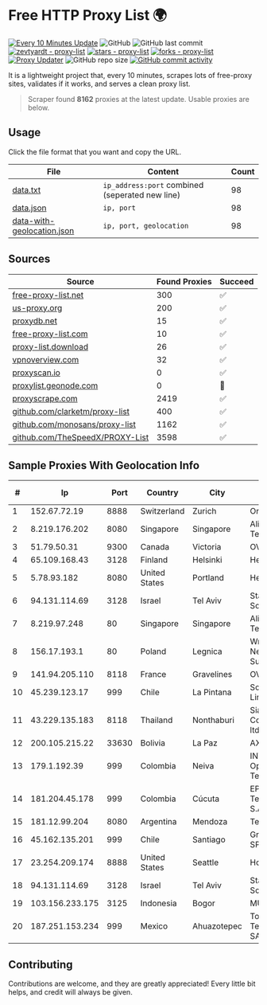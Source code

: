 
# Free HTTP Proxy List 🌍

[![Every 10 Minutes Update](https://github.com/mertguvencli/http-proxy-list/actions/workflows/main.yml/badge.svg?branch=main)](https://github.com/mertguvencli/http-proxy-list/actions/workflows/main.yml)
![GitHub](https://img.shields.io/github/license/mertguvencli/http-proxy-list)
![GitHub last commit](https://img.shields.io/github/last-commit/mertguvencli/http-proxy-list)
[![zevtyardt - proxy-list](https://img.shields.io/static/v1?label=zevtyardt&message=proxy-list&color=blue&logo=github)](https://github.com/zevtyardt/proxy-list "Go to GitHub repo")
[![stars - proxy-list](https://img.shields.io/github/stars/zevtyardt/proxy-list?style=social)](https://github.com/zevtyardt/proxy-list)
[![forks - proxy-list](https://img.shields.io/github/forks/zevtyardt/proxy-list?style=social)](https://github.com/zevtyardt/proxy-list)
[![Proxy Updater](https://github.com/zevtyardt/proxy-list/workflows/Proxy%20Updater/badge.svg)](https://github.com/zevtyardt/proxy-list/actions?query=workflow:"Proxy+Updater")
![GitHub repo size](https://img.shields.io/github/repo-size/zevtyardt/proxy-list)
[![GitHub commit activity](https://img.shields.io/github/commit-activity/m/zevtyardt/proxy-list?logo=commits)](https://github.com/zevtyardt/proxy-list/commits/main)

It is a lightweight project that, every 10 minutes, scrapes lots of free-proxy sites, validates if it works, and serves a clean proxy list.

> Scraper found **8162** proxies at the latest update. Usable proxies are below.

## Usage

Click the file format that you want and copy the URL.

|File|Content|Count|
|----|-------|-----|
|[data.txt](https://raw.githubusercontent.com/mertguvencli/http-proxy-list/main/proxy-list/data.txt)|`ip_address:port` combined (seperated new line)|98|
|[data.json](https://raw.githubusercontent.com/mertguvencli/http-proxy-list/main/proxy-list/data.json)|`ip, port`|98|
|[data-with-geolocation.json](https://raw.githubusercontent.com/mertguvencli/http-proxy-list/main/proxy-list/data-with-geolocation.json)|`ip, port, geolocation`|98|

## Sources

|Source|Found Proxies|Succeed|
|------|-------------|-------|
|[free-proxy-list.net](https://free-proxy-list.net)|300|✅|
|[us-proxy.org](https://www.us-proxy.org)|200|✅|
|[proxydb.net](http://proxydb.net)|15|✅|
|[free-proxy-list.com](https://free-proxy-list.com/?page=&port=&type%5B%5D=http&type%5B%5D=https&up_time=0&search=Search)|10|✅|
|[proxy-list.download](https://www.proxy-list.download/HTTP)|26|✅|
|[vpnoverview.com](https://vpnoverview.com/privacy/anonymous-browsing/free-proxy-servers)|32|✅|
|[proxyscan.io](https://www.proxyscan.io)|0|✅|
|[proxylist.geonode.com](https://proxylist.geonode.com/api/proxy-list?limit=300&page=1&sort_by=lastChecked&sort_type=desc&protocols=http,https)|0|🚫|
|[proxyscrape.com](https://api.proxyscrape.com/v2/?request=displayproxies&protocol=http&timeout=10000&country=all&ssl=all&anonymity=all)|2419|✅|
|[github.com/clarketm/proxy-list](https://raw.githubusercontent.com/clarketm/proxy-list/master/proxy-list-raw.txt)|400|✅|
|[github.com/monosans/proxy-list](https://raw.githubusercontent.com/monosans/proxy-list/main/proxies/http.txt)|1162|✅|
|[github.com/TheSpeedX/PROXY-List](https://raw.githubusercontent.com/TheSpeedX/PROXY-List/master/http.txt)|3598|✅|


## Sample Proxies With Geolocation Info

|#|Ip|Port|Country|City|Internet Service Provider|
|-|--|----|-------|----|-------------------------|
|1|152.67.72.19|8888|Switzerland|Zurich|Oracle Corporation|
|2|8.219.176.202|8080|Singapore|Singapore|Alibaba (US) Technology Co., Ltd.|
|3|51.79.50.31|9300|Canada|Victoria|OVH SAS|
|4|65.109.168.43|3128|Finland|Helsinki|Hetzner Online GmbH|
|5|5.78.93.182|8080|United States|Portland|Hetzner Online GmbH|
|6|94.131.114.69|3128|Israel|Tel Aviv|Stark Industries Solutions LTD|
|7|8.219.97.248|80|Singapore|Singapore|Alibaba (US) Technology Co., Ltd.|
|8|156.17.193.1|80|Poland|Legnica|Wroclaw Centre of Networking and Supercomputing|
|9|141.94.205.110|8118|France|Gravelines|OVH SAS|
|10|45.239.123.17|999|Chile|La Pintana|Sociedad Pirque NET Limitada|
|11|43.229.135.183|8118|Thailand|Nonthaburi|Siamdata Communication Co., ltd.|
|12|200.105.215.22|33630|Bolivia|La Paz|AXS Bolivia S. A.|
|13|179.1.192.39|999|Colombia|Neiva|INTERNEXA Brasil Operadora de TelecomunicaÔÔes S.A|
|14|181.204.45.178|999|Colombia|Cúcuta|EPM Telecomunicaciones S.A. E.S.P.|
|15|181.12.99.204|8080|Argentina|Mendoza|Telecom Argentina S.A.|
|16|45.162.135.201|999|Chile|Santiago|Grupo Noredzone ISP SPA|
|17|23.254.209.174|8888|United States|Seattle|Hostwinds LLC.|
|18|94.131.114.69|3128|Israel|Tel Aviv|Stark Industries Solutions LTD|
|19|103.156.233.175|3125|Indonesia|Bogor|MULTIMEDIALINKTECH|
|20|187.251.153.234|999|Mexico|Ahuazotepec|Total Play Telecomunicaciones SA De CV|



## Contributing

Contributions are welcome, and they are greatly appreciated! Every
little bit helps, and credit will always be given.

